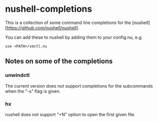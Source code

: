 # nushell-completions

This is a collection of some command line completions for the [nushell][https://github.com/nushell/nushell].

You can add these to nushell by adding them to your config.nu, e.g.

```nushell
use <PATH>/vmctl.nu
```

## Notes on some of the completions

### unwindctl
The current version does not support completions for the subcommands when the "-s" flag is given.

### hx
nushell does not support "+N" option to open the first given file.


